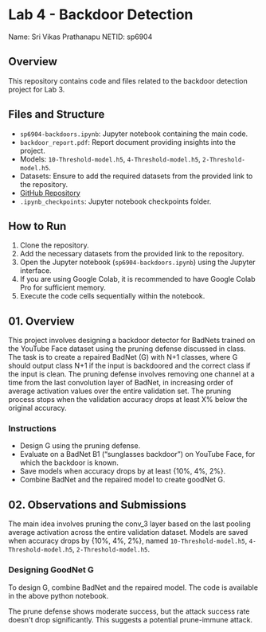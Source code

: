 # Lab 4 - Backdoor Detection
Name: Sri Vikas Prathanapu
NETID: sp6904

## Overview
This repository contains code and files related to the backdoor detection project for Lab 3.

## Files and Structure
- `sp6904-backdoors.ipynb`: Jupyter notebook containing the main code.
- `backdoor_report.pdf`: Report document providing insights into the project.
- Models: `10-Threshold-model.h5`, `4-Threshold-model.h5`, `2-Threshold-model.h5`.
- Datasets: Ensure to add the required datasets from the provided link to the repository.
- [GitHub Repository](https://github.com/csaw-hackml/)
- `.ipynb_checkpoints`: Jupyter notebook checkpoints folder.

## How to Run
1. Clone the repository.
2. Add the necessary datasets from the provided link to the repository.
3. Open the Jupyter notebook (`sp6904-backdoors.ipynb`) using the Jupyter interface.
4. If you are using Google Colab, it is recommended to have Google Colab Pro for sufficient memory.
5. Execute the code cells sequentially within the notebook.

## 01. Overview
This project involves designing a backdoor detector for BadNets trained on the YouTube Face dataset using the pruning defense discussed in class. The task is to create a repaired BadNet (G) with N+1 classes, where G should output class N+1 if the input is backdoored and the correct class if the input is clean. The pruning defense involves removing one channel at a time from the last convolution layer of BadNet, in increasing order of average activation values over the entire validation set. The pruning process stops when the validation accuracy drops at least X% below the original accuracy.

### Instructions
- Design G using the pruning defense.
- Evaluate on a BadNet B1 (“sunglasses backdoor”) on YouTube Face, for which the backdoor is known.
- Save models when accuracy drops by at least {10%, 4%, 2%}.
- Combine BadNet and the repaired model to create goodNet G.

## 02. Observations and Submissions
The main idea involves pruning the conv_3 layer based on the last pooling average activation across the entire validation dataset. Models are saved when accuracy drops by {10%, 4%, 2%}, named `10-Threshold-model.h5`, `4-Threshold-model.h5`, `2-Threshold-model.h5`.

### Designing GoodNet G
To design G, combine BadNet and the repaired model. The code is available in the above python notebook.

The prune defense shows moderate success, but the attack success rate doesn't drop significantly. This suggests a potential prune-immune attack.
